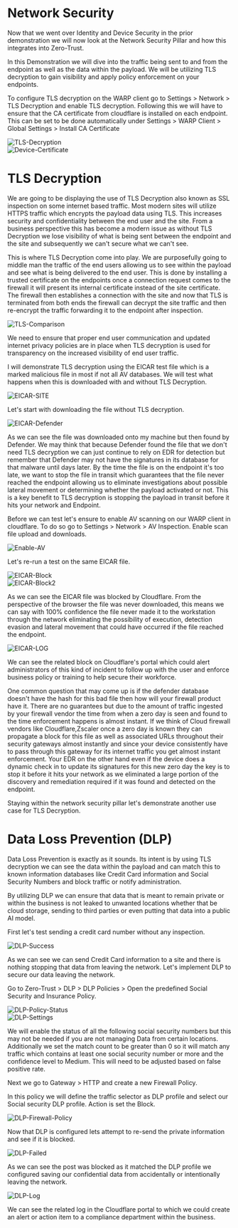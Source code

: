 # Network Security

Now that we went over Identity and Device Security in the prior demonstration we will now look at the Network Security Pillar and how this integrates into Zero-Trust. 

In this Demonstration we will dive into the traffic being sent to and from the endpoint as well as the data within the payload. We will be utilizing TLS decryption to gain visibility and apply policy enforcement on your endpoints.

To configure TLS decryption on the WARP client go to Settings > Network > TLS Decryption and enable TLS decryption. Following this we will have to ensure that the CA certificate from cloudflare is installed on each endpoint. This can be set to be done automatically under Settings > WARP Client > Global Settings > Install CA Certificate

![TLS-Decryption](Images/TLS-Decryption.png)  
![Device-Certificate](Images/Device-Certificate.png)  

# TLS Decryption

We are going to be displaying the use of TLS Decryption also known as SSL inspection on some internet based traffic. Most modern sites will utilize HTTPS traffic which encrypts the payload data using TLS. This increases security and confidentiality between the end user and the site. From a business perspective this has become a modern issue as without TLS Decryption we lose visibility of what is being sent between the endpoint and the site and subsequently we can't secure what we can't see.

This is where TLS Decryption come into play. We are purposefully going to middle man the traffic of the end users allowing us to see within the payload and see what is being delivered to the end user. This is done by installing a trusted certificate on the endpoints once a connection request comes to the firewall it will present its internal certificate instead of the site certificate. The firewall then establishes a connection with the site and now that TLS is terminated from both ends the firewall can decrypt the site traffic and then re-encrypt the traffic forwarding it to the endpoint after inspection.

![TLS-Comparison](Images/TLS-Comparison.png)

We need to ensure that proper end user communication and updated internet privacy policies are in place when TLS decryption is used for transparency on the increased visibility of end user traffic.

I will demonstrate TLS decryption using the EICAR test file which is a marked malicious file in most if not all AV databases. We will test what happens when this is downloaded with and without TLS Decryption.

![EICAR-SITE](Images/EICAR-SITE.png)

Let's start with downloading the file without TLS decryption.

![EICAR-Defender](Images/EICAR-Defender.png)

As we can see the file was downloaded onto my machine but then found by Defender. We may think that because Defender found the file that we don't need TLS decryption we can just continue to rely on EDR for detection but remember that Defender may not have the signatures in its database for that malware until days later. By the time the file is on the endpoint it's too late, we want to stop the file in transit which guarantees that the file never reached the endpoint allowing us to eliminate investigations about possible lateral movement or determining whether the payload activated or not. This is a key benefit to TLS decryption is stopping the payload in transit before it hits your network and Endpoint.

Before we can test let's ensure to enable AV scanning on our WARP client in cloudflare. To do so go to Settings > Network > AV Inspection. Enable scan file upload and downloads.

![Enable-AV](Images/Enable-AV.png) 

Let's re-run a test on the same EICAR file.

![EICAR-Block](Images/EICAR-Block.png)  
![EICAR-Block2](Images/EICAR-Block2.png)

As we can see the EICAR file was blocked by Cloudflare. From the perspective of the browser the file was never downloaded, this means we can say with 100% confidence the file never made it to the workstation through the network eliminating the possibility of execution, detection evasion and lateral movement that could have occurred if the file reached the endpoint.

![EICAR-LOG](Images/EICAR-LOG.png)

We can see the related block on Cloudflare's portal which could alert administrators of this kind of incident to follow up with the user and enforce business policy or training to help secure their workforce.

One common question that may come up is if the defender database doesn't have the hash for this bad file then how will your firewall product have it. There are no guarantees but due to the amount of traffic ingested by your firewall vendor the time from when a zero day is seen and found to the time enforcement happens is almost instant. If we think of Cloud firewall vendors like Cloudflare,Zscaler once a zero day is known they can propagate a block for this file as well as associated URLs throughout their security gateways almost instantly and since your device consistently have to pass through this gateway for its internet traffic you get almost instant enforcement. Your EDR on the other hand even if the device does a dynamic check in to update its signatures for this new zero day the key is to stop it before it hits your network as we eliminated a large portion of the discovery and remediation required if it was found and detected on the endpoint.

Staying within the network security pillar let's demonstrate another use case for TLS Decryption.

# Data Loss Prevention (DLP)

Data Loss Prevention is exactly as it sounds. Its intent is by using TLS decryption we can see the data within the payload and can match this to known information databases like Credit Card information and Social Security Numbers and block traffic or notify administration.

By utilizing DLP we can ensure that data that is meant to remain private or within the business is not leaked to unwanted locations whether that be cloud storage, sending to third parties or even putting that data into a public AI model.

First let's test sending a credit card number without any inspection.

![DLP-Success](Images/DLP-Success.png)

As we can see we can send Credit Card information to a site and there is nothing stopping that data from leaving the network. Let's implement DLP to secure our data leaving the network.

Go to Zero-Trust > DLP > DLP Policies > Open the predefined Social Security and Insurance Policy.

![DLP-Policy-Status](Images/DLP-Policy-Status.png)  
![DLP-Settings](Images/DLP-Settings.png)

We will enable the status of all the following social security numbers but this may not be needed if you are not managing Data from certain locations. Additionally we set the match count to be greater than 0 so it will match any traffic which contains at least one social security number or more and the confidence level to Medium. This will need to be adjusted based on false positive rate.

Next we go to Gateway > HTTP and create a new Firewall Policy.

In this policy we will define the traffic selector as DLP profile and select our Social security DLP profile. Action is set the Block.

![DLP-Firewall-Policy](Images/DLP-Firewall-Policy.png)

Now that DLP is configured lets attempt to re-send the private information and see if it is blocked.

![DLP-Failed](Images/DLP-Failed.png)

As we can see the post was blocked as it matched the DLP profile we configured saving our confidential data from accidentally or intentionally leaving the network.

![DLP-Log](Images/DLP-Log.png)

We can see the related log in the Cloudflare portal to which we could create an alert or action item to a compliance department within the business.
